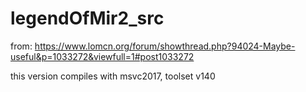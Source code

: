 # legendOfMir2_src

from: https://www.lomcn.org/forum/showthread.php?94024-Maybe-useful&p=1033272&viewfull=1#post1033272

this version compiles with msvc2017, toolset v140
